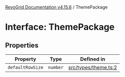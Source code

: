 [RevoGrid Documentation v4.15.6](README.md) / ThemePackage

# Interface: ThemePackage

## Properties

| Property | Type | Defined in |
| ------ | ------ | ------ |
| `defaultRowSize` | `number` | [src/types/theme.ts:2](https://github.com/revolist/revogrid/blob/8ab186c1ae2faee97d25784acff6dbf4187524f8/src/types/theme.ts#L2) |
